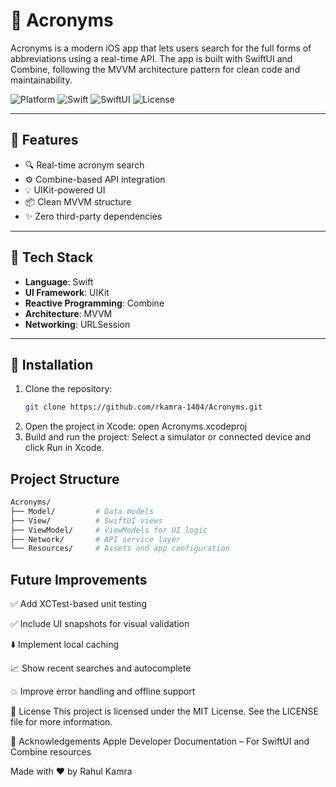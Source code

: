 # 📘 Acronyms

Acronyms is a modern iOS app that lets users search for the full forms of abbreviations using a real-time API. The app is built with SwiftUI and Combine, following the MVVM architecture pattern for clean code and maintainability.

![Platform](https://img.shields.io/badge/platform-iOS-lightgrey) ![Swift](https://img.shields.io/badge/Swift-5.0-orange) ![SwiftUI](https://img.shields.io/badge/SwiftUI-compatible-blue) ![License](https://img.shields.io/badge/license-MIT-green)

---

## 🚀 Features

- 🔍 Real-time acronym search
- ⚙️ Combine-based API integration
- 💡 UIKit-powered UI
- 📦 Clean MVVM structure
- ✨ Zero third-party dependencies

---

## 🧰 Tech Stack

- **Language**: Swift
- **UI Framework**: UIKit
- **Reactive Programming**: Combine
- **Architecture**: MVVM
- **Networking**: URLSession

---

## 📲 Installation

1. Clone the repository:
   ```bash
   git clone https://github.com/rkamra-1404/Acronyms.git
2. Open the project in Xcode:
     open Acronyms.xcodeproj
3. Build and run the project:
    Select a simulator or connected device and click Run in Xcode.

## Project Structure
 ```bash
Acronyms/
├── Model/         # Data models
├── View/          # SwiftUI views
├── ViewModel/     # ViewModels for UI logic
├── Network/       # API service layer
└── Resources/     # Assets and app configuration
```

## Future Improvements
✅ Add XCTest-based unit testing

✅ Include UI snapshots for visual validation

⬇️ Implement local caching

📈 Show recent searches and autocomplete

💥 Improve error handling and offline support

📜 License
This project is licensed under the MIT License. See the LICENSE file for more information.

🙏 Acknowledgements
Apple Developer Documentation – For SwiftUI and Combine resources

Made with ❤️ by Rahul Kamra
